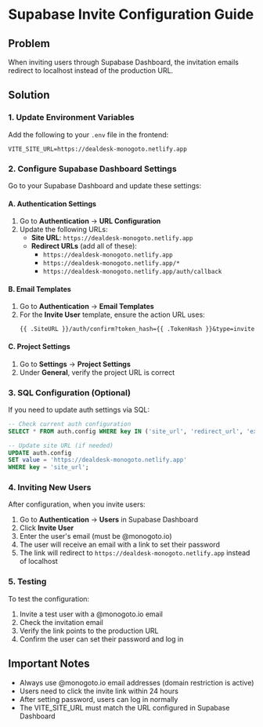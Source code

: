 # Supabase Invite Configuration Guide

## Problem
When inviting users through Supabase Dashboard, the invitation emails redirect to localhost instead of the production URL.

## Solution

### 1. Update Environment Variables
Add the following to your `.env` file in the frontend:
```
VITE_SITE_URL=https://dealdesk-monogoto.netlify.app
```

### 2. Configure Supabase Dashboard Settings

Go to your Supabase Dashboard and update these settings:

#### A. Authentication Settings
1. Go to **Authentication** → **URL Configuration**
2. Update the following URLs:
   - **Site URL**: `https://dealdesk-monogoto.netlify.app`
   - **Redirect URLs** (add all of these):
     - `https://dealdesk-monogoto.netlify.app`
     - `https://dealdesk-monogoto.netlify.app/*`
     - `https://dealdesk-monogoto.netlify.app/auth/callback`

#### B. Email Templates
1. Go to **Authentication** → **Email Templates**
2. For the **Invite User** template, ensure the action URL uses:
   ```
   {{ .SiteURL }}/auth/confirm?token_hash={{ .TokenHash }}&type=invite
   ```

#### C. Project Settings
1. Go to **Settings** → **Project Settings**
2. Under **General**, verify the project URL is correct

### 3. SQL Configuration (Optional)
If you need to update auth settings via SQL:

```sql
-- Check current auth configuration
SELECT * FROM auth.config WHERE key IN ('site_url', 'redirect_url', 'external_url');

-- Update site URL (if needed)
UPDATE auth.config 
SET value = 'https://dealdesk-monogoto.netlify.app' 
WHERE key = 'site_url';
```

### 4. Inviting New Users

After configuration, when you invite users:

1. Go to **Authentication** → **Users** in Supabase Dashboard
2. Click **Invite User**
3. Enter the user's email (must be @monogoto.io)
4. The user will receive an email with a link to set their password
5. The link will redirect to `https://dealdesk-monogoto.netlify.app` instead of localhost

### 5. Testing

To test the configuration:
1. Invite a test user with a @monogoto.io email
2. Check the invitation email
3. Verify the link points to the production URL
4. Confirm the user can set their password and log in

## Important Notes

- Always use @monogoto.io email addresses (domain restriction is active)
- Users need to click the invite link within 24 hours
- After setting password, users can log in normally
- The VITE_SITE_URL must match the URL configured in Supabase Dashboard